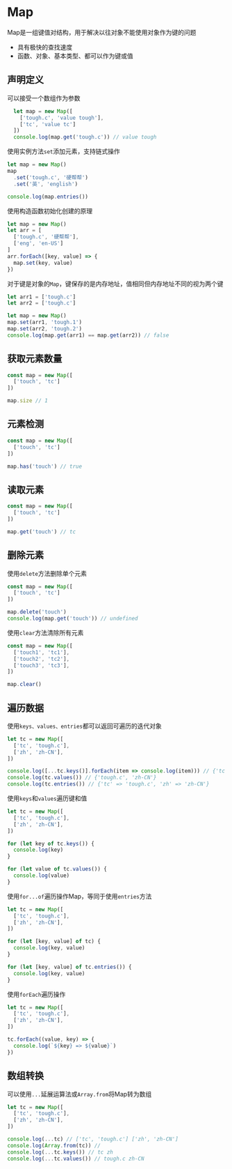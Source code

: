 # Map

Map是一组键值对结构，用于解决以往对象不能使用对象作为键的问题

* 具有极快的查找速度
* 函数、对象、基本类型、都可以作为键或值

## 声明定义

可以接受一个数组作为参数

```javascript
  let map = new Map([
    ['tough.c', 'value tough'],
    ['tc', 'value tc']
  ])
  console.log(map.get('tough.c')) // value tough
```

使用实例方法<code>set</code>添加元素，支持链式操作

```javascript
let map = new Map()
map
  .set('tough.c', '硬帮帮')
  .set('英', 'english')

console.log(map.entries())
```

使用构造函数初始化创建的原理

```javascript
let map = new Map()
let arr = [
  ['tough.c', '硬帮帮'],
  ['eng', 'en-US']
]
arr.forEach([key, value] => {
  map.set(key, value)
})
```

对于键是对象的<code>Map</code>，键保存的是内存地址，值相同但内存地址不同的视为两个键

```javascript
let arr1 = ['tough.c']
let arr2 = ['tough.c']

let map = new Map()
map.set(arr1, 'tough.1')
map.set(arr2, 'tough.2')
console.log(map.get(arr1) == map.get(arr2)) // false
```

## 获取元素数量

```javascript
const map = new Map([
  ['touch', 'tc']
])

map.size // 1
```

## 元素检测

```javascript
const map = new Map([
  ['touch', 'tc']
])

map.has('touch') // true
```

## 读取元素

```javascript
const map = new Map([
  ['touch', 'tc']
])

map.get('touch') // tc
```

## 删除元素

使用<code>delete</code>方法删除单个元素

```javascript
const map = new Map([
  ['touch', 'tc']
])

map.delete('touch') 
console.log(map.get('touch')) // undefined
```

使用<code>clear</code>方法清除所有元素

```javascript
const map = new Map([
  ['touch1', 'tc1'],
  ['touch2', 'tc2'],
  ['touch3', 'tc3'],
])

map.clear() 
```

## 遍历数据

使用<code>keys、values、entries</code>都可以返回可遍历的迭代对象

```javascript
let tc = new Map([
  ['tc', 'tough.c'],
  ['zh', 'zh-CN'],
])

console.log([...tc.keys()].forEach(item => console.log(item))) // {'tc', 'zh'}
console.log(tc.values()) // {'tough.c', 'zh-CN'}
console.log(tc.entries()) // {'tc' => 'tough.c', 'zh' => 'zh-CN'}
```

使用<code>keys</code>和<code>values</code>遍历键和值

```javascript
let tc = new Map([
  ['tc', 'tough.c'],
  ['zh', 'zh-CN'],
])

for (let key of tc.keys()) {
  console.log(key)
}

for (let value of tc.values()) {
  console.log(value)
}
```

使用<code>for...of</code>遍历操作Map，等同于使用<code>entries</code>方法

```javascript
let tc = new Map([
  ['tc', 'tough.c'],
  ['zh', 'zh-CN'],
])

for (let [key, value] of tc) {
  console.log(key, value)
}

for (let [key, value] of tc.entries()) {
  console.log(key, value)
}
```

使用<code>forEach</code>遍历操作

```javascript
let tc = new Map([
  ['tc', 'tough.c'],
  ['zh', 'zh-CN'],
])

tc.forEach((value, key) => {
  console.log(`${key} => ${value}`)
})
```

## 数组转换

可以使用<code>...</code>延展运算法或<code>Array.from</code>将Map转为数组

```javascript
let tc = new Map([
  ['tc', 'tough.c'],
  ['zh', 'zh-CN'],
])

console.log(...tc) // ['tc', 'tough.c'] ['zh', 'zh-CN']
console.log(Array.from(tc)) // 
console.log(...tc.keys()) // tc zh
console.log(...tc.values()) // tough.c zh-CN
```
